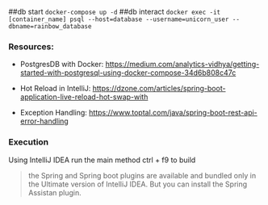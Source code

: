 ##db start
```docker-compose up -d```
##db interact
```docker exec -it [container_name] psql --host=database --username=unicorn_user --dbname=rainbow_database```

### Resources:

- PostgresDB with Docker: https://medium.com/analytics-vidhya/getting-started-with-postgresql-using-docker-compose-34d6b808c47c 

- Hot Reload in IntelliJ: https://dzone.com/articles/spring-boot-application-live-reload-hot-swap-with

- Exception Handling: https://www.toptal.com/java/spring-boot-rest-api-error-handling

### Execution
Using IntelliJ IDEA run the main method
ctrl + f9 to build

> the Spring and Spring boot plugins are available and bundled only in the Ultimate version of IntelliJ IDEA. 
> But you can install the Spring Assistan plugin.
